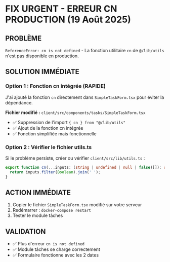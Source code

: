# FIX URGENT - ERREUR CN PRODUCTION (19 Août 2025)

## PROBLÈME
`ReferenceError: cn is not defined` - La fonction utilitaire `cn` de `@/lib/utils` n'est pas disponible en production.

## SOLUTION IMMÉDIATE

### Option 1 : Fonction cn intégrée (RAPIDE)
J'ai ajouté la fonction `cn` directement dans `SimpleTaskForm.tsx` pour éviter la dépendance.

**Fichier modifié :** `client/src/components/tasks/SimpleTaskForm.tsx`
- ✅ Suppression de l'import `{ cn } from "@/lib/utils"`
- ✅ Ajout de la fonction cn intégrée
- ✅ Fonction simplifiée mais fonctionnelle

### Option 2 : Vérifier le fichier utils.ts
Si le problème persiste, créer ou vérifier `client/src/lib/utils.ts` :

```typescript
export function cn(...inputs: (string | undefined | null | false)[]): string {
  return inputs.filter(Boolean).join(' ');
}
```

## ACTION IMMÉDIATE
1. Copier le fichier `SimpleTaskForm.tsx` modifié sur votre serveur
2. Redémarrer : `docker-compose restart`
3. Tester le module tâches

## VALIDATION
- ✅ Plus d'erreur `cn is not defined`
- ✅ Module tâches se charge correctement
- ✅ Formulaire fonctionne avec les 2 dates